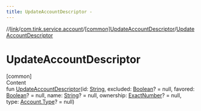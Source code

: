 ```yaml
---
title: UpdateAccountDescriptor -
---
```

//[link](../../index.md)/[com.tink.service.account](../index.md)/[[common]UpdateAccountDescriptor](index.md)/[UpdateAccountDescriptor](-update-account-descriptor.md)



# UpdateAccountDescriptor  
[common]  
Content  
fun [UpdateAccountDescriptor](-update-account-descriptor.md)(id: [String](https://kotlinlang.org/api/latest/jvm/stdlib/kotlin/-string/index.html), excluded: [Boolean](https://kotlinlang.org/api/latest/jvm/stdlib/kotlin/-boolean/index.html)? = null, favored: [Boolean](https://kotlinlang.org/api/latest/jvm/stdlib/kotlin/-boolean/index.html)? = null, name: [String](https://kotlinlang.org/api/latest/jvm/stdlib/kotlin/-string/index.html)? = null, ownership: [ExactNumber](../../com.tink.model.misc/[common]-exact-number/index.md)? = null, type: [Account.Type](../../com.tink.model.account/[common]-account/-type/index.md)? = null)  



